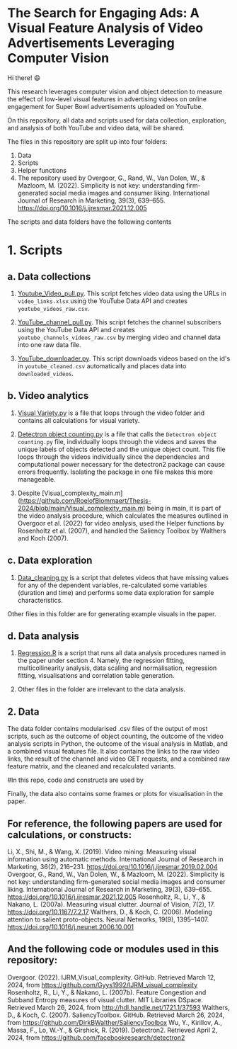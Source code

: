 # The Search for Engaging Ads: A Visual Feature Analysis of Video Advertisements Leveraging Computer Vision

Hi there! 😄

This research leverages computer vision and object detection to measure the effect of low-level visual features in advertising videos on online engagement for Super Bowl advertisements uploaded on YouTube. 

On this repository, all data and scripts used for data collection, exploration, and analysis of both YouTube and video data, will be shared.

The files in this repository are split up into four folders:
1. Data
2. Scripts
3. Helper functions
4. The repository used by ​‌‌‍‍​‍Overgoor, G., Rand, W., Van Dolen, W., & Mazloom, M. (2022). Simplicity is not key: understanding firm-generated social media images and consumer liking. International Journal of Research in Marketing, 39(3), 639–655. https://doi.org/10.1016/j.ijresmar.2021.12.005


The scripts and data folders have the following contents

# 1. Scripts

## a. Data collections
1. [Youtube_Video_pull.py](https://github.com/RoelofBlommaert/Thesis-2024/blob/main/Scripts/Data%20Collection/Youtube_Video_pull.py). This script fetches video data using the URLs in `video_links.xlsx`  using the YouTube Data API and creates `youtube_videos_raw.csv`.
  
2. [YouTube_channel_pull.py](https://github.com/RoelofBlommaert/Thesis-2024/blob/main/Scripts/Data%20Collection/YouTube_channel_pull.py). This script fetches the channel subscribers using the YouTube Data API and creates `youtube_channels_videos_raw.csv` by merging video and channel data into one raw data file.

3. [YouTube_downloader.py](https://github.com/RoelofBlommaert/Thesis-2024/blob/main/Scripts/Data%20Collection/Video_downloader.py). This script downloads videos based on the id's in `youtube_cleaned.csv` automatically and places data into `downloaded_videos`.

## b. Video analytics
1. [Visual Variety.py](https://github.com/RoelofBlommaert/Thesis-2024/blob/main/Scripts/Video%20Analytics/Video_functions.py) is a file that loops through the video folder and contains all calculations for visual variety.

2. [Detectron object counting.py](https://github.com/RoelofBlommaert/Thesis-2024/blob/main/Scripts/Video%20Analytics/Detectron%20object%20counting.py) is a file that calls the `Detectron object counting.py` file, individually loops through the videos and saves the unique labels of objects detected and the unique object count. This file loops through the videos individually since the dependencies and computational power necessary for the detectron2 package can cause errors frequently. Isolating the package in one file makes this more manageable.

3. Despite [Visual_complexity_main.m] (https://github.com/RoelofBlommaert/Thesis-2024/blob/main/Visual_complexity_main.m) being in main, it is part of the video analysis procedure, which calculates the measures outlined in Overgoor et al. (2022) for video analysis, used the Helper functions by Rosenholtz et al. (2007), and handled the Saliency Toolbox by Walthers and Koch (2007).


## c. Data exploration
1. [Data_cleaning.py](https://github.com/RoelofBlommaert/Thesis-2024/blob/main/Scripts/Data%20Exploration/Data_cleaning.py) is a script that deletes videos that have missing values for any of the dependent variables, re-calculated some variables (duration and time) and performs some data exploration for sample characteristics.

Other files in this folder are for generating example visuals in the paper.

## d. Data analysis
1. [Regression.R](https://github.com/RoelofBlommaert/Thesis-2024/blob/main/Scripts/Data%20Analysis/Regression.R) is a script that runs all data analysis procedures named in the paper under section 4. Namely, the regression fitting, multicollinearity analysis, data scaling and normalisation, regression fitting, visualisations and correlation table generation.

2. Other files in the folder are irrelevant to the data analysis.

## 2. Data

The data folder contains modularised .csv files of the output of most scripts, such as the outcome of object counting, the outcome of the video analysis scripts in Python, the outcome of the visual analysis in Matlab, and a combined visual features file. It also contains the links to the raw video links, the result of the channel and video GET requests, and a combined raw feature matrix, and the cleaned and recalculated variants.

#In this repo, code and constructs are used by

Finally, the data also contains some frames or plots for visualisation in the paper. 

## For reference, the following papers are used for calculations, or constructs:

Li, X., Shi, M., & Wang, X. (2019). Video mining: Measuring visual information using automatic methods. International Journal of Research in Marketing, 36(2), 216–231. https://doi.org/10.1016/j.ijresmar.2019.02.004
​‌‌‍‍​‍Overgoor, G., Rand, W., Van Dolen, W., & Mazloom, M. (2022). Simplicity is not key: understanding firm-generated social media images and consumer liking. International Journal of Research in Marketing, 39(3), 639–655. https://doi.org/10.1016/j.ijresmar.2021.12.005
Rosenholtz, R., Li, Y., & Nakano, L. (2007a). Measuring visual clutter. Journal of Vision, 7(2), 17. https://doi.org/10.1167/7.2.17
Walthers, D., & Koch, C. (2006). Modeling attention to salient proto-objects. Neural Networks, 19(9), 1395–1407. https://doi.org/10.1016/j.neunet.2006.10.001

## And the following code or modules used in this repository:
Overgoor. (2022). IJRM_Visual_complexity. GitHub. Retrieved March 12, 2024, from https://github.com/Gyys1992/IJRM_visual_complexity
Rosenholtz, R., Li, Y., & Nakano, L. (2007b). Feature Congestion and Subband Entropy measures of visual clutter. MIT Libraries DSpace. Retrieved March 26, 2024, from http://hdl.handle.net/1721.1/37593
Walthers, D., & Koch, C. (2007). SaliencyToolbox. GitHub. Retrieved March 26, 2024, from https://github.com/DirkBWalther/SaliencyToolbox
Wu, Y., Kirillov, A., Massa, F., Lo, W.-Y., & Girshick, R. (2019). Detectron2. Retrieved April 2, 2024, from https://github.com/facebookresearch/detectron2

